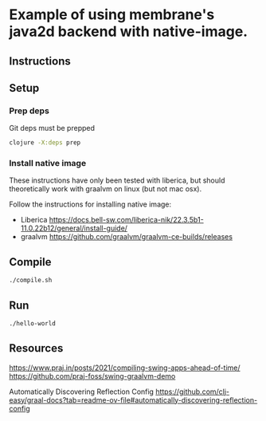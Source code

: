 
# Example of using membrane's java2d backend with native-image.

## Instructions

## Setup


### Prep deps
Git deps must be prepped

```sh
clojure -X:deps prep 
```

### Install native image

These instructions have only been tested with liberica, but should theoretically work with graalvm on linux (but not mac osx).

Follow the instructions for installing native image:
- Liberica https://docs.bell-sw.com/liberica-nik/22.3.5b1-11.0.22b12/general/install-guide/
- graalvm https://github.com/graalvm/graalvm-ce-builds/releases

## Compile

```sh
./compile.sh
```

## Run

```sh
./hello-world
```


## Resources

https://www.praj.in/posts/2021/compiling-swing-apps-ahead-of-time/
https://github.com/praj-foss/swing-graalvm-demo

Automatically Discovering Reflection Config
https://github.com/clj-easy/graal-docs?tab=readme-ov-file#automatically-discovering-reflection-config

